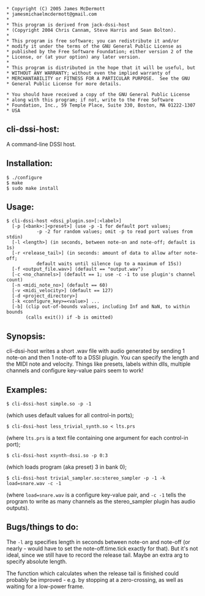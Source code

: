  ```
 * Copyright (C) 2005 James McDermott
 * jamesmichaelmcdermott@gmail.com
 *
 * This program is derived from jack-dssi-host 
 * (Copyright 2004 Chris Cannam, Steve Harris and Sean Bolton).
 *
 * This program is free software; you can redistribute it and/or
 * modify it under the terms of the GNU General Public License as
 * published by the Free Software Foundation; either version 2 of the
 * License, or (at your option) any later version.
 *
 * This program is distributed in the hope that it will be useful, but
 * WITHOUT ANY WARRANTY; without even the implied warranty of
 * MERCHANTABILITY or FITNESS FOR A PARTICULAR PURPOSE.  See the GNU
 * General Public License for more details.

 * You should have received a copy of the GNU General Public License
 * along with this program; if not, write to the Free Software
 * Foundation, Inc., 59 Temple Place, Suite 330, Boston, MA 01222-1307
 * USA
```


cli-dssi-host:
-------------
A command-line DSSI host.


Installation:
------------
```
$ ./configure
$ make
$ sudo make install
```

Usage:
-----
```
$ cli-dssi-host <dssi_plugin.so>[:<label>]
  [-p [<bank>:]<preset>] (use -p -1 for default port values;
           -p -2 for random values; omit -p to read port values from stdin)
  [-l <length>] (in seconds, between note-on and note-off; default is 1s)
  [-r <release_tail>] (in seconds: amount of data to allow after note-off;
           default waits until silence (up to a maximum of 15s))
  [-f <output_file.wav>] (default == "output.wav")
  [-c <no_channels>] (default == 1; use -c -1 to use plugin's channel count)
  [-n <midi_note_no>] (default == 60)
  [-v <midi_velocity>] (default == 127)
  [-d <project_directory>]
  [-k <configure_key>=<value>] ...
  [-b] (clip out-of-bounds values, including Inf and NaN, to within bounds
       (calls exit()) if -b is omitted)
```

Synopsis:
--------

cli-dssi-host writes a short .wav file with audio generated by sending 1 note-on and then 1 note-off to a DSSI plugin. You can specify the length and the MIDI note and velocity. Things like presets, labels within dlls, multiple channels and configure key-value pairs seem to work!

Examples:
--------

`$ cli-dssi-host simple.so -p -1`

(which uses default values for all control-in ports);

`$ cli-dssi-host less_trivial_synth.so < lts.prs`

(where `lts.prs` is a text file containing one argument for each control-in port);

`$ cli-dssi-host xsynth-dssi.so -p 0:3`

(which loads program (aka preset) 3 in bank 0);

`$ cli-dssi-host trivial_sampler.so:stereo_sampler -p -1 -k load=snare.wav -c -1`

(where `load=snare.wav` is a configure key-value pair, and `-c -1` tells the program to write as many channels as the stereo_sampler plugin has audio outputs).

Bugs/things to do:
-----------------

The `-l` arg specifies length in seconds between note-on and note-off (or nearly - would have to set the note-off.time.tick exactly for that). But it's not ideal, since we still have to record the release tail. Maybe an extra arg to specify absolute length.

The function which calculates when the release tail is finished could probably be improved - e.g. by stopping at a zero-crossing, as well as waiting for a low-power frame.
